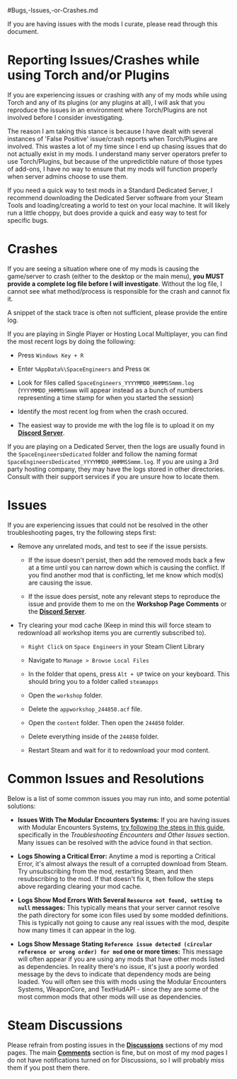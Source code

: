 #Bugs,-Issues,-or-Crashes.md

If you are having issues with the mods I curate, please read through this document.

# Reporting Issues/Crashes while using Torch and/or Plugins

If you are experiencing issues or crashing with any of my mods while using Torch and any of its plugins (or any plugins at all), I will ask that you reproduce the issues in an environment where Torch/Plugins are not involved before I consider investigating.

The reason I am taking this stance is because I have dealt with several instances of 'False Positive' issue/crash reports when Torch/Plugins are involved. This wastes a lot of my time since I end up chasing issues that do not actually exist in my mods. I understand many server operators prefer to use Torch/Plugins, but because of the unpredictible nature of those types of add-ons, I have no way to ensure that my mods will function properly when server admins choose to use them.

If you need a quick way to test mods in a Standard Dedicated Server, I recommend downloading the Dedicated Server software from your Steam Tools and loading/creating a world to test on your local machine. It will likely run a little choppy, but does provide a quick and easy way to test for specific bugs.

# Crashes

If you are seeing a situation where one of my mods is causing the game/server to crash (either to the desktop or the main menu), **you MUST provide a complete log file before I will investigate**. Without the log file, I cannot see what method/process is responsible for the crash and cannot fix it.

A snippet of the stack trace is often not sufficient, please provide the entire log.

If you are playing in Single Player or Hosting Local Multiplayer, you can find the most recent logs by doing the following:

 - Press `Windows Key + R`  

 - Enter `%AppData%\SpaceEngineers` and Press `OK`  

 - Look for files called `SpaceEngineers_YYYYMMDD_HHMMSSmmm.log` (`YYYYMMDD_HHMMSSmmm` will appear instead as a bunch of numbers representing a time stamp for when you started the session)  

 - Identify the most recent log from when the crash occured.  

 - The easiest way to provide me with the log file is to upload it on my **[Discord Server](https://discord.gg/8rZpMqq)**. 

If you are playing on a Dedicated Server, then the logs are usually found in the `SpaceEngineersDedicated` folder and follow the naming format `SpaceEngineersDedicated_YYYYMMDD_HHMMSSmmm.log`. If you are using a 3rd party hosting company, they may have the logs stored in other directories. Consult with their support services if you are unsure how to locate them.

# Issues

If you are experiencing issues that could not be resolved in the other troubleshooting pages, try the following steps first:

 - Remove any unrelated mods, and test to see if the issue persists.  

   - If the issue doesn't persist, then add the removed mods back a few at a time until you can narrow down which is causing the conflict. If you find another mod that is conflicting, let me know which mod(s) are causing the issue.  

   - If the issue does persist, note any relevant steps to reproduce the issue and provide them to me on the **Workshop Page Comments** or the **[Discord Server](https://discord.gg/8rZpMqq)**.
  
 - Try clearing your mod cache (Keep in mind this will force steam to redownload all workshop items you are currently subscribed to).  

   - `Right Click` on `Space Engineers` in your Steam Client Library  
   
   - Navigate to `Manage > Browse Local Files`  

   - In the folder that opens, press `Alt + UP` twice on your keyboard. This should bring you to a folder called `steamapps`

   - Open the `workshop` folder.

   - Delete the `appworkshop_244850.acf` file.

   - Open the `content` folder. Then open the `244850` folder.

   - Delete everything inside of the `244850` folder.

   - Restart Steam and wait for it to redownload your mod content.

# Common Issues and Resolutions

Below is a list of some common issues you may run into, and some potential solutions:

 - **Issues With The Modular Encounters Systems:** If you are having issues with Modular Encounters Systems, [try following the steps in this guide](https://github.com/MeridiusIX/Modular-Encounters-Systems/wiki/Encounter-Guide-and-Troubleshooting), specifically in the *Troubleshooting Encounters and Other Issues* section. Many issues can be resolved with the advice found in that section.  

 - **Logs Showing a Critical Error:** Anytime a mod is reporting a Critical Error, it's almost always the result of a corrupted download from Steam. Try unsubscribing from the mod, restarting Steam, and then resubscribing to the mod. If that doesn't fix it, then follow the steps above regarding clearing your mod cache.  

 - **Logs Show Mod Errors With Several `Resource not found, setting to null` messages:** This typically means that your server cannot resolve the path directory for some icon files used by some modded definitions. This is typically not going to cause any real issues with the mod, despite how many times it can appear in the log.  

 - **Logs Show Message Stating `Reference issue detected (circular reference or wrong order) for mod` one or more times:** This message will often appear if you are using any mods that have other mods listed as dependencies. In reality there's no issue, it's just a poorly worded message by the devs to indicate that dependency mods are being loaded. You will often see this with mods using the Modular Encounters Systems, WeaponCore, and TextHudAPI - since they are some of the most common mods that other mods will use as dependencies.  

# Steam Discussions

Please refrain from posting issues in the <u>**Discussions**</u> sections of my mod pages. The main <u>**Comments**</u> section is fine, but on most of my mod pages I do not have notifications turned on for Discussions, so I will probably miss them if you post them there.